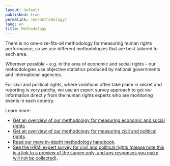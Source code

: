 ```yaml
---
layout: default
published: true
permalink: /en/methodology/
lang: en
title: Methodology
---
```


There is no one-size-fits-all methodology for measuring human rights performance, so we use different methodologies that are best tailored to each area.

Wherever possible – e.g. in the area of economic and social rights – our methodologies use objective statistics produced by national governments and international agencies.

For civil and political rights, where violations often take place in secret and reporting is very patchy, we use an expert survey approach to get our information directly from the human rights experts who are monitoring events in each country.

Learn more:
* [Get an overview of our methodology for measuring economic and social rights](https://humanrightsmeasurement.org//methodology/measuring-economic-social-rights/).
* [Get an overview of our methodology for measuring civil and political rights](https://humanrightsmeasurement.org//methodology/measuring-civil-political-rights/).
* [Read our more in-depth methodology handbook](https://humanrightsmeasurement.org/wp-content/uploads/2018/03/HRMI-Methodology-Note-2018.pdf).
* [See the HRMI expert survey for civil and political rights (please note this is a link to a preview of the survey only, and any responses you make will not be collected)](https://ugeorgia.qualtrics.com/jfe/preview/SV_d71YagJrGqcMq4R?Q_CHL=preview).
